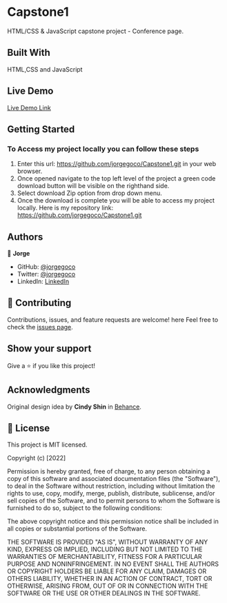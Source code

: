 # Capstone1

HTML/CSS & JavaScript capstone project - Conference page.

## Built With

HTML,CSS and JavaScript

## Live Demo 

[Live Demo Link](https://jorgegoco.github.io/Capstone1/)

## Getting Started

### To Access my project locally you can follow these steps

1. Enter this url:  https://github.com/jorgegoco/Capstone1.git in your web browser.
2. Once opened navigate to the top left level of the project a green code download button will be visible on the righthand side.
3. Select download Zip option from drop down menu.
4. Once the download is complete you will be able to access my project locally.
Here is my repository link:  https://github.com/jorgegoco/Capstone1.git

## Authors

👤 **Jorge**

- GitHub: [@jorgegoco](https://github.com/jorgegoco)
- Twitter: [@jorgegoco](https://twitter.com/JorgeGo78017548)
- LinkedIn: [LinkedIn](https://linkedin.com/in/jorge-gonzález-b1a50714b)


## 🤝 Contributing

Contributions, issues, and feature requests are welcome!
here
Feel free to check the [issues page](../../issues/).

## Show your support

Give a ⭐️ if you like this project!

## Acknowledgments
   Original design idea by **Cindy Shin** in [Behance](https://www.behance.net/adagio07).
## 📝 License
This project is MIT licensed.

Copyright (c) [2022] 

Permission is hereby granted, free of charge, to any person obtaining a copy
of this software and associated documentation files (the "Software"), to deal
in the Software without restriction, including without limitation the rights
to use, copy, modify, merge, publish, distribute, sublicense, and/or sell
copies of the Software, and to permit persons to whom the Software is
furnished to do so, subject to the following conditions:

The above copyright notice and this permission notice shall be included in all
copies or substantial portions of the Software.

THE SOFTWARE IS PROVIDED "AS IS", WITHOUT WARRANTY OF ANY KIND, EXPRESS OR
IMPLIED, INCLUDING BUT NOT LIMITED TO THE WARRANTIES OF MERCHANTABILITY,
FITNESS FOR A PARTICULAR PURPOSE AND NONINFRINGEMENT. IN NO EVENT SHALL THE
AUTHORS OR COPYRIGHT HOLDERS BE LIABLE FOR ANY CLAIM, DAMAGES OR OTHERS
LIABILITY, WHETHER IN AN ACTION OF CONTRACT, TORT OR OTHERWISE, ARISING FROM,
OUT OF OR IN CONNECTION WITH THE SOFTWARE OR THE USE OR OTHER DEALINGS IN THE
SOFTWARE. 
